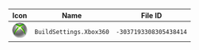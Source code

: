| Icon | Name | File ID |
| ---  | ---  | ---     |
| ![](BuildSettings.Xbox360.png) | `BuildSettings.Xbox360` | `-3037193308305438414` |
